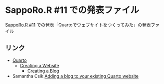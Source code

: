 # SappoRo.R #11 での発表ファイル

[SappoRo.R #11](https://connpass.com/event/307297/) での発表「Quartoでウェブサイトをつくってみた」の発表ファイル

## リンク

-   [Quarto](https://quarto.org/)
    -   [Creating a Website](https://quarto.org/docs/websites/)
        -   [Creating a Blog](https://quarto.org/docs/websites/website-blog.html)
-   Samantha Csik [Adding a blog to your existing Quarto website](https://samanthacsik.github.io/posts/2022-10-24-quarto-blogs/)
